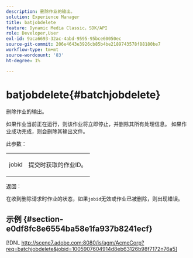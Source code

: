 ```yaml
---
description: 删除作业的输出。
solution: Experience Manager
title: batjobdelete
feature: Dynamic Media Classic，SDK/API
role: Developer,User
exl-id: 9aca6693-32ac-4abd-9595-95bce60050ec
source-git-commit: 206e4643e3926cb85b4be2189743578f88180be7
workflow-type: tm+mt
source-wordcount: '83'
ht-degree: 1%

---
```


# batjobdelete{#batchjobdelete}

删除作业的输出。

如果作业当前正在运行，则该作业将立即停止，并删除其所有处理信息。 如果作业成功完成，则会删除其输出文件。

此参数：

<table id="simpletable_AACB976615FF4888A0816328DC48DCA3"> 
 <tr class="strow"> 
  <td class="stentry"> <p><span class="codeph"> jobid</span> </p> </td> 
  <td class="stentry"> <p>提交时获取的作业ID。 </p></td> 
 </tr> 
</table>

返回：

在收到删除请求时作业的状态，如果`jobid`无效或作业已被删除，则出现错误。

## 示例 {#section-e0df8fc8e6554ba58e1fa937b8241ecf}

[!DNL http://scene7.adobe.com:8080/is/agm/AcmeCorp?req=batchjobdelete&jobid=1005907604914d8eb63126b98f7172n76a5]
